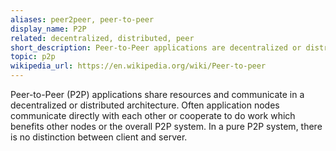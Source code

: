 ```yaml
---
aliases: peer2peer, peer-to-peer
display_name: P2P
related: decentralized, distributed, peer
short_description: Peer-to-Peer applications are decentralized or distributed.
topic: p2p 
wikipedia_url: https://en.wikipedia.org/wiki/Peer-to-peer
---
```

Peer-to-Peer (P2P) applications share resources and communicate in a decentralized or distributed architecture. Often application nodes communicate directly with each other or cooperate to do work which benefits other nodes or the overall P2P system. In a pure P2P system, there is no distinction between client and server.
